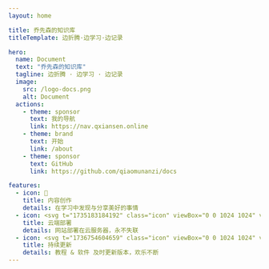 ```yaml
---
layout: home

title: 乔先森的知识库
titleTemplate: 边折腾·边学习·边记录

hero:
  name: Document
  text: "乔先森的知识库"
  tagline: 边折腾 · 边学习 · 边记录
  image:
    src: /logo-docs.png
    alt: Document
  actions:
    - theme: sponsor
      text: 我的导航
      link: https://nav.qxiansen.online
    - theme: brand
      text: 开始
      link: /about
    - theme: sponsor
      text: GitHub
      link: https://github.com/qiaomunanzi/docs

features:
  - icon: 📝
    title: 内容创作
    details: 在学习中发现与分享美好的事情
  - icon: <svg t="1735183184192" class="icon" viewBox="0 0 1024 1024" version="1.1" xmlns="http://www.w3.org/2000/svg" p-id="1280" width="32" height="32"><path d="M863.744 285.6448a128 128 0 0 1 128 128v307.072a128 128 0 0 1-128 128h-114.432a80.0256 80.0256 0 0 0-67.0208 36.3264l-15.2064 23.296a9.6768 9.6768 0 0 1-16.4352-0.3328l-13.7216-22.9632a74.496 74.496 0 0 0-63.9488-36.3264h-119.552a128 128 0 0 1-128-128V413.6448c0-17.664 3.584-34.5088 10.0608-49.8176l0.0256 261.5552h309.9136v-290.56h-292.864a127.7696 127.7696 0 0 1 100.864-49.1776H863.744z" fill="#FFB569" p-id="1281"></path><path d="M242.3808 278.3488a264.192 264.192 0 0 1 513.1776 88.064v1.536a176.128 176.128 0 0 1-22.016 350.7712H242.5856a220.2112 220.2112 0 0 1-216.96-216.7808 220.1856 220.1856 0 0 1 216.7552-223.5904z m232.96 223.8464h-66.6112a33.3056 33.3056 0 1 0 0 66.6112h66.6368a33.3056 33.3056 0 1 0 0-66.6112z m66.6624-133.2736h-133.2736a33.3056 33.3056 0 1 0 0 66.6368h133.2736a33.3056 33.3056 0 1 0 0-66.6368z" fill="#FF6C35" p-id="1282"></path></svg>
    title: 云端部署
    details: 网站部署在云服务器，永不失联
  - icon: <svg t="1736754604659" class="icon" viewBox="0 0 1024 1024" version="1.1" xmlns="http://www.w3.org/2000/svg" p-id="1261" width="200" height="200"><path d="M742.4 119.466667c44.8 0 85.333333 18.133333 114.645333 47.488A161.621333 161.621333 0 0 1 904.533333 281.6v460.8c0 44.8-18.133333 85.333333-47.488 114.645333A161.621333 161.621333 0 0 1 742.4 904.533333H281.6c-44.8 0-85.333333-18.133333-114.645333-47.488A161.621333 161.621333 0 0 1 119.466667 742.4V281.6c0-44.8 18.133333-85.333333 47.488-114.645333A161.621333 161.621333 0 0 1 281.6 119.466667h460.8z m0 74.666666H281.6c-24.149333 0-46.037333 9.813333-61.866667 25.6-15.786667 15.829333-25.6 37.717333-25.6 61.866667v460.8c0 24.149333 9.813333 46.037333 25.6 61.866667 15.829333 15.786667 37.717333 25.6 61.866667 25.6h460.8c24.149333 0 46.037333-9.813333 61.866667-25.6 15.786667-15.829333 25.6-37.717333 25.6-61.866667V281.6c0-24.149333-9.813333-46.037333-25.6-61.866667a87.210667 87.210667 0 0 0-61.866667-25.6z m-5.290667 280.533334a37.205333 37.205333 0 0 1 37.333334 37.333333c0 58.026667-18.688 112.768-51.2 157.482667a267.392 267.392 0 0 1-134.058667 97.28 267.392 267.392 0 0 1-165.589333-0.213334 267.392 267.392 0 0 1-133.802667-97.578666 37.333333 37.333333 0 0 1 18.389333-57.301334c89.514667-41.813333 140.416-64.810667 152.746667-68.864 9.514667 26.282667-16.853333 65.109333-79.104 116.48a192.853333 192.853333 0 0 0 202.624 29.44A192.853333 192.853333 0 0 0 699.733333 512a37.205333 37.205333 0 0 1 37.333334-37.333333zM285.226667 546.261333a37.205333 37.205333 0 0 1-37.333334-37.333333c0-58.026667 18.688-112.768 51.2-157.44a267.392 267.392 0 0 1 134.016-97.28 267.392 267.392 0 0 1 165.632 0.213333 267.392 267.392 0 0 1 133.802667 97.578667 37.333333 37.333333 0 0 1-18.432 57.301333c-89.514667 41.813333-140.373333 64.768-152.704 68.864-9.514667-26.282667 16.810667-65.109333 79.061333-116.48a192.853333 192.853333 0 0 0-202.581333-29.44 192.853333 192.853333 0 0 0-115.328 176.682667 37.205333 37.205333 0 0 1-37.333333 37.333333z" fill="#ea9518" p-id="1262"></path></svg>
    title: 持续更新
    details: 教程 & 软件 及时更新版本，欢乐不断
---
```


<HomeUnderline />

<confetti />

<busuanzi />

